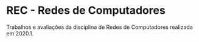 # REC - Redes de Computadores

Trabalhos e avaliações da disciplina de Redes de Computadores realizada em 2020.1.